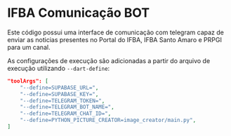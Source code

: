 # IFBA Comunicação BOT

Este código possui uma interface de comunicação com telegram capaz de enviar as noticias presentes no Portal do IFBA, IFBA Santo Amaro e PRPGI para um canal.

As configurações de execução são adicionadas a partir do arquivo de execução utilizando `--dart-define`:

```json
"toolArgs": [
    "--define=SUPABASE_URL=",
    "--define=SUPABASE_KEY=",
    "--define=TELEGRAM_TOKEN=",
    "--define=TELEGRAM_BOT_NAME=",
    "--define=TELEGRAM_CHAT_ID=",
    "--define=PYTHON_PICTURE_CREATOR=image_creator/main.py",
]
```